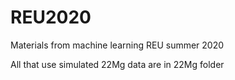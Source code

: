 # REU2020
Materials from machine learning REU summer 2020

All that use simulated 22Mg data are in 22Mg folder
